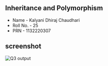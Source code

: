 
## Inheritance and Polymorphism
- Name - Kalyani Dhiraj Chaudhari
- Roll No. - 25
- PRN - 1132220307
##
## screenshot
![Q3 output](https://user-images.githubusercontent.com/114715784/203210360-4180a543-9de0-473c-99a3-848f532cd8c9.png)
